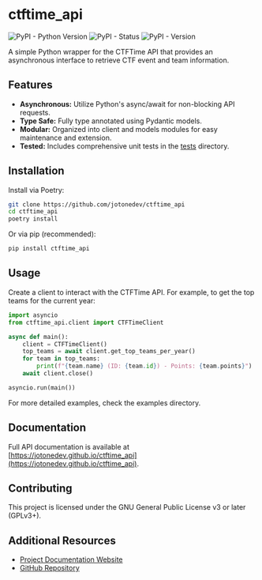 # ctftime_api

![PyPI - Python Version](https://img.shields.io/pypi/pyversions/ctftime_api?link=https%3A%2F%2Fpypi.org%2Fproject%2Fctftime_api%2F)
![PyPI - Status](https://img.shields.io/pypi/status/ctftime_api?link=https%3A%2F%2Fpypi.org%2Fproject%2Fctftime_api%2F)
![PyPI - Version](https://img.shields.io/pypi/v/ctftime_api?link=https%3A%2F%2Fpypi.org%2Fproject%2Fctftime_api%2F)

A simple Python wrapper for the CTFTime API that provides an asynchronous interface to retrieve CTF event and team information.

## Features

- **Asynchronous:** Utilize Python's async/await for non-blocking API requests.
- **Type Safe:** Fully type annotated using Pydantic models.
- **Modular:** Organized into client and models modules for easy maintenance and extension.
- **Tested:** Includes comprehensive unit tests in the [tests](tests/) directory.

## Installation

Install via Poetry:

```sh
git clone https://github.com/jotonedev/ctftime_api
cd ctftime_api
poetry install
```

Or via pip (recommended):

```sh
pip install ctftime_api
```

## Usage

Create a client to interact with the CTFTime API. For example, to get the top teams for the current year:

```python
import asyncio
from ctftime_api.client import CTFTimeClient

async def main():
    client = CTFTimeClient()
    top_teams = await client.get_top_teams_per_year()
    for team in top_teams:
        print(f"{team.name} (ID: {team.id}) - Points: {team.points}")
    await client.close()

asyncio.run(main())
```

For more detailed examples, check the examples directory.

## Documentation

Full API documentation is available at [https://jotonedev.github.io/ctftime_api](https://jotonedev.github.io/ctftime_api).

## Contributing

This project is licensed under the GNU General Public License v3 or later (GPLv3+).

## Additional Resources

- [Project Documentation Website](https://jotonedev.github.io/ctftime_api)
- [GitHub Repository](https://github.com/jotonedev/ctftime_api)
